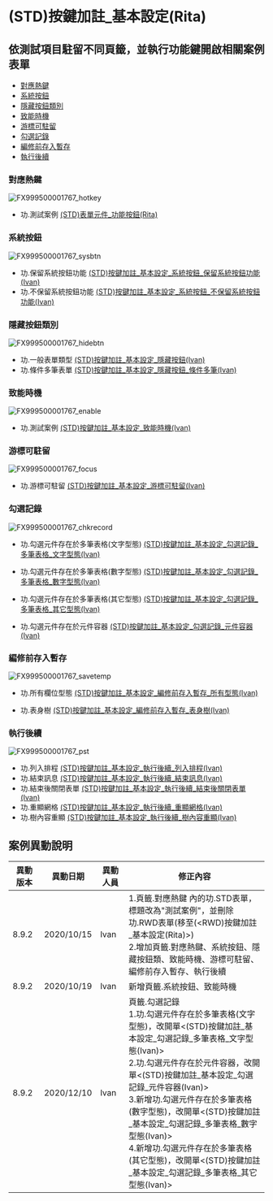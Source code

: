 # (STD)按鍵加註_基本設定(Rita)

## 依測試項目駐留不同頁籤，並執行功能鍵開啟相關案例表單

* [對應熱鍵]
* [系統按鈕]
* [隱藏按鈕類別]
* [致能時機]
* [游標可駐留]
* [勾選記錄]
* [編修前存入暫存]
* [執行後續]

### <div id="hotkey">對應熱鍵</div>

![FX999500001767_hotkey]

* 功.測試案例 [(STD)表單元件_功能按鈕(Rita)]

### <div id="sysbtn">系統按鈕</div>

![FX999500001767_sysbtn]

* 功.保留系統按鈕功能 [(STD)按鍵加註_基本設定_系統按鈕_保留系統按鈕功能(Ivan)]
* 功.不保留系統按鈕功能 [(STD)按鍵加註_基本設定_系統按鈕_不保留系統按鈕功能(Ivan)]

### <div id="hidebtn">隱藏按鈕類別</div>

![FX999500001767_hidebtn]

* 功.一般表單類型 [(STD)按鍵加註_基本設定_隱藏按鈕(Ivan)]
* 功.條件多筆表單 [(STD)按鍵加註_基本設定_隱藏按鈕_條件多筆(Ivan)]

### <div id="enable">致能時機</div>

![FX999500001767_enable]

* 功.測試案例 [(STD)按鍵加註_基本設定_致能時機(Ivan)]

### <div id="focus">游標可駐留</div>

![FX999500001767_focus]

* 功.游標可駐留 [(STD)按鍵加註_基本設定_游標可駐留(Ivan)]

### <div id="chkrecord">勾選記錄</div>

![FX999500001767_chkrecord]

* 功.勾選元件存在於多筆表格(文字型態) [(STD)按鍵加註_基本設定_勾選記錄_多筆表格_文字型態(Ivan)]

* 功.勾選元件存在於多筆表格(數字型態) [(STD)按鍵加註_基本設定_勾選記錄_多筆表格_數字型態(Ivan)]

* 功.勾選元件存在於多筆表格(其它型態) [(STD)按鍵加註_基本設定_勾選記錄_多筆表格_其它型態(Ivan)]

* 功.勾選元件存在於元件容器 [(STD)按鍵加註_基本設定_勾選記錄_元件容器(Ivan)] 

### <div id="savetemp">編修前存入暫存</div>

![FX999500001767_savetemp]

* 功.所有欄位型態 [(STD)按鍵加註_基本設定_編修前存入暫存_所有型態(Ivan)]

* 功.表身樹 [(STD)按鍵加註_基本設定_編修前存入暫存_表身樹(Ivan)]

### <div id="pst">執行後續</div>

![FX999500001767_pst]

* 功.列入排程 [(STD)按鍵加註_基本設定_執行後續_列入排程(Ivan)]
* 功.結束訊息 [(STD)按鍵加註_基本設定_執行後續_結束訊息(Ivan)]
* 功.結束後關閉表單 [(STD)按鍵加註_基本設定_執行後續_結束後關閉表單(Ivan)]
* 功.重顯網格 [(STD)按鍵加註_基本設定_執行後續_重顯網格(Ivan)]
* 功.樹內容重顯 [(STD)按鍵加註_基本設定_執行後續_樹內容重顯(Ivan)]

## <div id="history">案例異動說明</div>

|異動版本|異動日期|異動人員|修正內容|
|--------|-------|-------|-------|
|8.9.2|2020/10/15|Ivan|1.頁籤.對應熱鍵 內的功.STD表單，標題改為"測試案例"，並刪除功.RWD表單(移至(<RWD)按鍵加註_基本設定(Rita)>)</br>2.增加頁籤.對應熱鍵、系統按鈕、隱藏按鈕類、致能時機、游標可駐留、編修前存入暫存、執行後續|
|8.9.2|2020/10/19|Ivan|新增頁籤.系統按鈕、致能時機|
|8.9.2|2020/12/10|Ivan|頁籤.勾選記錄<br>1.功.勾選元件存在於多筆表格(文字型態)，改開單<(STD)按鍵加註_基本設定_勾選記錄_多筆表格_文字型態(Ivan)><br>2.功.勾選元件存在於元件容器，改開單<(STD)按鍵加註_基本設定_勾選記錄_元件容器(Ivan)><br>3.新增功.勾選元件存在於多筆表格(數字型態)，改開單<(STD)按鍵加註_基本設定_勾選記錄_多筆表格_數字型態(Ivan)><br>4.新增功.勾選元件存在於多筆表格(其它型態)，改開單<(STD)按鍵加註_基本設定_勾選記錄_多筆表格_其它型態(Ivan)>|

<!--超連結引用ps.畫面上看不到-->
[對應熱鍵]:#hotkey
[系統按鈕]:#sysbtn
[隱藏按鈕類別]:#hidebtn
[致能時機]:#enable
[游標可駐留]:#focus
[勾選記錄]:#chkrecord
[編修前存入暫存]:#savetemp
[執行後續]:#pst

[(STD)表單元件_功能按鈕(Rita)]:FX999500001798.md
[(STD)按鍵加註_基本設定_系統按鈕_保留系統按鈕功能(Ivan)]:FX999500001867.md
[(STD)按鍵加註_基本設定_系統按鈕_不保留系統按鈕功能(Ivan)]:FX999500001868.md
[(STD)按鍵加註_基本設定_隱藏按鈕(Ivan)]:FX999500001953.md
[(STD)按鍵加註_基本設定_隱藏按鈕_條件多筆(Ivan)]:FX999500001957.md
[(STD)按鍵加註_基本設定_致能時機(Ivan)]:FX999500001873.md
[(STD)按鍵加註_基本設定_游標可駐留(Ivan)]:FX999500001876.md
[(STD)按鍵加註_基本設定_編修前存入暫存_所有型態(Ivan)]:FX999500001878.md
[(STD)按鍵加註_基本設定_編修前存入暫存_表身樹(Ivan)]:FX999500001965.md
[(STD)按鍵加註_基本設定_執行後續_列入排程(Ivan)]:FX999500001968.md
[(STD)按鍵加註_基本設定_執行後續_結束訊息(Ivan)]:FX999500001969.md
[(STD)按鍵加註_基本設定_執行後續_結束後關閉表單(Ivan)]:FX999500001970.md
[(STD)按鍵加註_基本設定_執行後續_重顯網格(Ivan)]:FX999500001971.md
[(STD)按鍵加註_基本設定_執行後續_樹內容重顯(Ivan)]:FX999500001972.md
[(STD)按鍵加註_基本設定_勾選記錄_多筆表格_文字型態(Ivan)]:FX999500001976.md
[(STD)按鍵加註_基本設定_勾選記錄_多筆表格_數字型態(Ivan)]:FX999500001978.md
[(STD)按鍵加註_基本設定_勾選記錄_多筆表格_其它型態(Ivan)]:FX999500001979.md
[(STD)按鍵加註_基本設定_勾選記錄_元件容器(Ivan)]:FX999500001977.md

[FX999500001767_hotkey]:attachment/FX999500001767_hotkey.jpg
[FX999500001767_sysbtn]:attachment/FX999500001767_sysbtn.jpg
[FX999500001767_hidebtn]:attachment/FX999500001767_hidebtn.jpg
[FX999500001767_enable]:attachment/FX999500001767_enable.jpg
[FX999500001767_focus]:attachment/FX999500001767_focus.jpg
[FX999500001767_chkrecord]:attachment/FX999500001767_chkrecord.jpg
[FX999500001767_savetemp]:attachment/FX999500001767_savetemp.jpg
[FX999500001767_pst]:attachment/FX999500001767_pst.jpg
